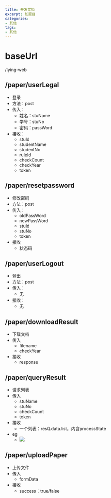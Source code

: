 ```yaml
---
title: 开发文档
excerpt: 如题目
categories:
- 其他
tags:
- 其他
---
```


# baseUrl

/lying-web

## /paper/userLegal

- 登录
- 方法：post
- 传入：
  - 姓名：stuName
  - 学号：stuNo
  - 密码：passWord
- 接收：
  - stuId
  - studentName
  - studentNo
  - ruleId
  - checkCount
  - checkYear
  - token

## /paper/resetpassword

- 修改密码
- 方法：post
- 传入：
  - oldPassWord
  - newPassWord
  - stuId
  - stuNo
  - token
- 接收
  - 状态码

## /paper/userLogout

- 登出
- 方法：post
- 传入：
  - 无
- 接收：
  - 无

## /paper/downloadResult

- 下载文档
- 传入
  - filename
  - checkYear
- 接收
  - response

## /paper/queryResult

- 请求列表
- 传入
  - stuName
  - stuNo
  - checkCount
  - token
- 接收
  - 一个列表：resQ.data.list，内含processState
- eg
  - ![](https://api2.mubu.com/v3/document_image/09358fe5-e59a-481d-bd27-ed8b48a4fb1b-3807603.jpg)

## /paper/uploadPaper

- 上传文件
- 传入
  - formData
- 接收
  - success：true/false